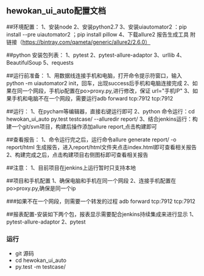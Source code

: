 ## hewokan_ui_auto配置文档

##环境配置： 1、安装node
           2、安装python2.7
           3、安装uiautomator2  ：pip install --pre uiautomator2  ；pip install pillow
           4、下载allure2 报告生成工具 附链接（https://bintray.com/qameta/generic/allure2/2.6.0）


##python 安装包列表：
            1、pytest
            2、pytest-allure-adaptor
            3、urllib
            4、BeautifulSoup
            5、requests

##运行前准备：
            1、用数据线连接手机和电脑，打开命令提示符窗口，输入python -m uiautomator2 init，回车，出现success后手机和电脑连接完成
            2、如果在同一个网段，手机ip配置在po>proxy.py,进行修改，保证 url="手机IP"
            3、如果手机和电脑不在一个网段，需要运行adb forward tcp:7912 tcp:7912

##运行：
      1、在pycham等编辑器，直接右键运行即可
      2、python 命令运行：cd hewokan_ui_auto
                        py.test testcase/ --alluredir report/
      3、结合jenkins运行：构建一个git/svn项目，构建后操作添加allure report,点击构建即可


##查看报告：
         1、命令运行完之后，运行命令allure generate report/ -o report/html 生成报告，进入report/html文件夹点击index.html即可查看相关报告
         2、构建完成之后，点击构建项目右侧图标即可查看相关报告

##注意：
       1、目前项目在jenkins上运行暂时只支持本地









##项目和手机配置
1、确保电脑和手机在同一个网段
2、连接手机配置在po>proxy.py,确保是同一个ip

###如果不在一个网段，则需要一个转发的过程
adb forward tcp:7912 tcp:7912

##报表配置-安装如下两个包，报表显示需要配合jenkins持续集成来进行显示
1、pytest-allure-adaptor
2、pytest



### 运行


* git 源码
* cd hewokan_ui_auto
* py.test -m testcase/







